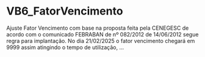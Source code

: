 # VB6_FatorVencimento
Ajuste Fator Vencimento com base na proposta feita pela CENEGESC de acordo com o comunicado FEBRABAN de nº 082/2012 de 14/06/2012 segue regra para implantação. No dia 21/02/2025 o fator vencimento chegará em 9999 assim atingindo o tempo de utilização, ...
